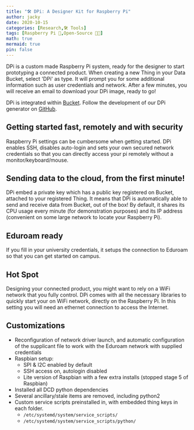 ```yaml
---
title: "🛠️ DPi: A Designer Kit for Raspberry Pi"
author: jacky
date: 2020-10-15
categories: [Research,🛠️ Tools]
tags: [Raspberry Pi 📱,Open-Source 👐🏼]
math: true
mermaid: true
pin: false
---
```


DPi is a custom made Raspberry Pi system, ready for the designer to start prototyping a connected product. When creating a new Thing in your Data Bucket, select 'DPi' as type. It will prompt you for some additional information such as user credentials and network. After a few minutes, you will receive an email to download your DPi image, ready to go!

DPi is integrated within [Bucket](/posts/tool-bucket). Follow the development of our DPi generator on [GitHub](https://github.com/datacentricdesign/raspbian-dist).

## Getting started fast, remotely and with security 

Raspberry Pi settings can be cumbersome when getting started. DPi enables SSH, disables auto-login and sets your own secured network credentials so that you can directly access your pi remotely without a monitor/keyboard/mouse.


## Sending data to the cloud, from the first minute!

DPi embed a private key which has a public key registered on Bucket, attached to your registered Thing. It means that DPi is automatically able to send and receive data from Bucket, out of the box! By default, it shares its CPU usage every minute (for demonstration purposes) and its IP address (convenient on some large network to locate your Raspberry Pi).

## Eduroam ready

If you fill in your university credentials, it setups the connection to Eduroam so that you can get started on campus.

## Hot Spot

Designing your connected product, you might want to rely on a WiFi network that you fully control. DPi comes with all the necessary libraries to quickly start your on WiFi network, directly on the Raspberry Pi. In this setting you will need an ethernet
connection to access the Internet.


## Customizations 
* Reconfiguration of network driver launch, and automatic configuration of the supplicant file to work with the Eduroam network with supplied credentials
* Raspbian setup:
  * SPI & I2C enabled by default
  * SSH access on, autologin disabled 
  * Lite version of Raspbian with a few extra installs (stopped stage 5 of Raspbian)
* Installed all DCD python dependencies 
* Several ancillary/stale items are removed, including python2
* Custom service scripts preinstalled in, with embedded thing keys in each folder. 
  * `/etc/systemd/system/service_scripts/` 
  * `/etc/systemd/system/service_scripts/python/`
